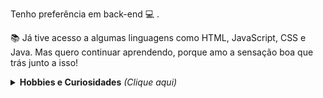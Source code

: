 
	
<p>  </p>
<p> Tenho preferência em back-end 💻 . </p>
<p> 📚 Já tive acesso a algumas linguagens como HTML, JavaScript, CSS e Java. Mas quero continuar aprendendo, porque amo a sensação boa que trás junto a isso! </p>
<p></p>
<details>
	<summary> <b> Hobbies e Curiosidades</b> <i>(Clique aqui)</i> </summary>
<p>- Adoro trabalhar home office e me sinto muito mais produtivo.</p>
<p>- Por incrivel que pareça estou sempre em movimento e aprendo diversas coisas de maneira autoditada.</p>
<p>- Sou patinador e aprendi depois dos 18 anos.</p>
<p>- De preferência vou ao parque nos fins de semana.</p>
<p>- Gosto de plantas, principalmente as que dá pra comer.</p>
<p>Curiosidades:<p/>
<p>Adoro aquarismo e já visitei quase todas as lojas sobre o assunto de Sp.</p>
 

<a><img src="https://github-readme-stats.vercel.app/api/top-langs/?username=Jeanauta&layout=compact&show_icons=true&theme=chartreuse-dark"></a>

<a><img src="https://github-readme-stats.vercel.app/api?username=Jeanauta&show_icons=true&theme=chartreuse-dark"></a> 

<p align="center"> 
 Quantidade de visitas no meu perfil  <br></p>
 <p align="center">

<p align="center"> 
   <img alingn="center" src="https://profile-counter.glitch.me/Jeanauta/count.svg" /></p>
<p align="center">
</details>
	

